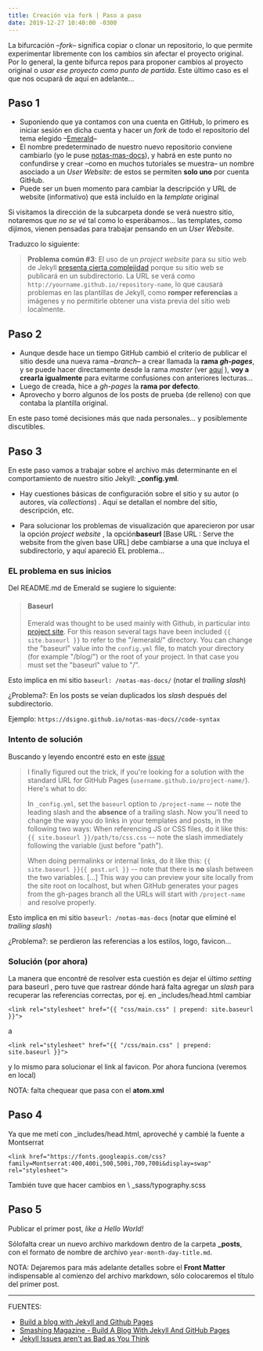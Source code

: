 ```yaml
---
title: Creación vía fork | Paso a paso
date: 2019-12-27 10:40:00 -0300
---
```


La bifurcación –*fork*– significa copiar o clonar un repositorio, lo que permite experimentar libremente con los cambios sin afectar el proyecto original.
Por lo general, la gente bifurca repos para proponer cambios al proyecto original o *usar ese proyecto como punto de partida*. Este último caso es el que nos ocupará de aquí en adelante...

## Paso 1

+ Suponiendo que ya contamos con una cuenta en GitHub, lo primero es iniciar sesión en dicha cuenta y hacer un *fork* de todo el repositorio del tema elegido –[Emerald](https://github.com/KingFelix/emerald)–
+ El nombre predeterminado de nuestro nuevo repositorio conviene cambiarlo (yo le puse [notas-mas-docs](https://github.com/dsigno/notas-mas-docs)), y habrá en este punto no confundirse y crear –como en muchos tutoriales se muestra– un nombre asociado a un *User Website*: de estos se permiten **solo uno** por cuenta GitHub.
+ Puede ser un buen momento para cambiar la descripción y URL de website (informativo) que está incluído en la *template* original

Si visitamos la dirección de la subcarpeta donde se verá nuestro sitio, notaremos  que *no se vé* tal como lo esperábamos... las templates, como dijimos, vienen pensadas para trabajar pensando en un *User Website*. 

Traduzco lo siguiente:

>**Problema común #3**: El uso de un *project website* para su sitio web de Jekyll [presenta cierta complejidad](http://jekyllrb.com/docs/github-pages/#project_page_url_structure) porque su sitio web se publicará en un subdirectorio. La URL se verá como `http://yourname.github.io/repository-name`, lo que causará problemas en las plantillas de Jekyll, como **romper referencias** a imágenes y no permitirle obtener una vista previa del sitio web localmente.

## Paso 2

+ Aunque desde hace un tiempo GitHub cambió el criterio de publicar el sitio desde una nueva rama –*branch*– a crear llamada la **rama *gh-pages***, y se puede hacer directamente desde la rama *master* (ver [aquí](https://blog.webjeda.com/create-jekyll-blog/#step-3-check-whether-you-are-on-the-right-branchnot-required) ), **voy a crearla igualmente** para evitarme confusiones con anteriores lecturas...
+ Luego de creada, hice a *gh-pages* la **rama por defecto**.
+ Aprovecho y borro algunos de los posts de prueba (de relleno) con que contaba la plantilla original.

En este paso tomé decisiones más que nada personales... y posiblemente discutibles.

## Paso 3

En este paso vamos a trabajar sobre el archivo más determinante en el comportamiento de nuestro sitio Jekyll: **_config.yml**.

+ Hay cuestiones básicas de configuración sobre el sitio y su autor (o autores, vía *collections*) . Aquí se detallan el nombre del sitio, descripción, etc.

+ Para solucionar los problemas de visualización que aparecieron por usar la opción *project website* , la opción**baseurl** [Base URL : Serve the website from the given base URL] debe cambiarse a una que incluya el subdirectorio, y aquí apareció EL problema...

### EL problema en sus inicios

Del README.md de Emerald se sugiere lo siguiente:

> #### Baseurl
> Emerald was thought to be used mainly with Github, in particular into [project site](https://pages.github.com/). For this reason several tags have been included `{{ site.baseurl }}` to refer to the "/emerald/" directory. You can change the "baseurl" value into the `config.yml` file, to match your directory (for example "/blog/") or the root of your project. In that case you must set the "baseurl" value to "/".

Esto implica en mi sitio `baseurl: /notas-mas-docs/`  (notar el *trailing slash*)

¿Problema?: En los posts se veían duplicados los *slash* después del subdirectorio.

Ejemplo: `https://dsigno.github.io/notas-mas-docs//code-syntax`

### Intento de solución

Buscando y leyendo encontré esto en este [*issue*](https://github.com/jekyll/jekyll/issues/332#issuecomment-18952908)

> I finally figured out the trick, if you're looking for a solution with the standard URL for GitHub Pages (`username.github.io/project-name/`). Here's what to do:
>
> In `_config.yml`, set the `baseurl` option to `/project-name` -- note the leading slash and the **absence** of a trailing slash.
> Now you'll need to change the way you do links in your templates and posts, in the following two ways:
> When referencing JS or CSS files, do it like this: `{{ site.baseurl }}/path/to/css.css` -- note the slash immediately following the variable (just before "path").
> 
> When doing permalinks or internal links, do it like this: `{{ site.baseurl }}{{ post.url }}` -- note that there is **no** slash between the two variables.
> [...]
> This way you can preview your site locally from the site root on localhost, but when GitHub generates your pages from the gh-pages branch all the URLs will start with `/project-name` and resolve properly.

Esto implica en mi sitio `baseurl: /notas-mas-docs`  (notar que eliminé el *trailing slash*)

¿Problema?: se perdieron las referencias a los estilos, logo, favicon...

### Solución (por ahora)

La manera que encontré de resolver esta cuestión es dejar el último *setting* para baseurl , pero tuve que rastrear dónde hará falta agregar un *slash* para recuperar las referencias correctas, por ej. en \_includes/head.html cambiar

`<link rel="stylesheet" href="{{ "css/main.css" | prepend: site.baseurl }}">`

a

`<link rel="stylesheet" href="{{ "/css/main.css" | prepend: site.baseurl }}">`

y lo mismo para solucionar el link al favicon. Por ahora funciona (veremos en local)

NOTA: falta chequear que pasa con el **atom.xml**

## Paso 4

Ya que me metí con \_includes/head.html, aproveché y cambié la fuente a Montserrat

`<link href="https://fonts.googleapis.com/css?family=Montserrat:400,400i,500,500i,700,700i&display=swap" rel="stylesheet">`

También tuve que hacer cambios en \ _sass/typography.scss 

## Paso 5

 Publicar el primer post, *like a Hello World!*

Sólofalta crear un nuevo archivo markdown dentro de la carpeta **_posts**, con el formato de nombre de archivo `year-month-day-title.md`.

NOTA: Dejaremos para más adelante detalles sobre el **Front Matter** indispensable al comienzo del archivo markdown, sólo colocaremos el título del primer post.



***
FUENTES:

+ [Build a blog with Jekyll and Github Pages](http://andrewbtran.github.io/JRN-418/class13/jekyll/)
+ [Smashing Magazine - Build A Blog With Jekyll And GitHub Pages](https://www.smashingmagazine.com/2014/08/build-blog-jekyll-github-pages/)
+ [Jekyll Issues aren't as Bad as You Think](https://blog.webjeda.com/jekyll-issues/)
